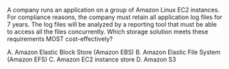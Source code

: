 A company runs an application on a group of Amazon Linux EC2 instances. For compliance reasons, the company must retain all application log files for 7 years. The log files will be analyzed by a reporting tool that must be able to access all the files concurrently. Which storage solution meets these requirements MOST cost-effectively? 

A. Amazon Elastic Block Store (Amazon EBS) 
B. Amazon Elastic File System (Amazon EFS) 
C. Amazon EC2 instance store 
D. Amazon S3